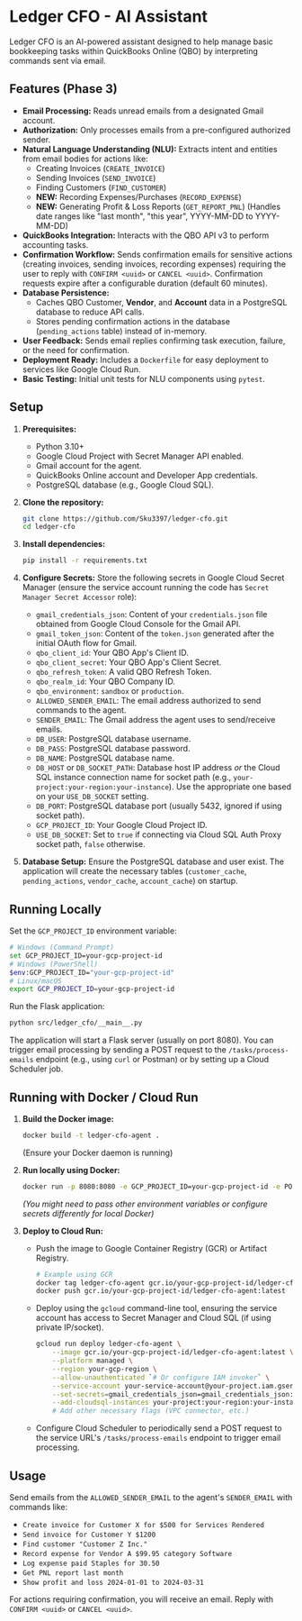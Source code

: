 # Ledger CFO - AI Assistant

Ledger CFO is an AI-powered assistant designed to help manage basic bookkeeping tasks within QuickBooks Online (QBO) by interpreting commands sent via email.

## Features (Phase 3)

*   **Email Processing:** Reads unread emails from a designated Gmail account.
*   **Authorization:** Only processes emails from a pre-configured authorized sender.
*   **Natural Language Understanding (NLU):** Extracts intent and entities from email bodies for actions like:
    *   Creating Invoices (`CREATE_INVOICE`)
    *   Sending Invoices (`SEND_INVOICE`)
    *   Finding Customers (`FIND_CUSTOMER`)
    *   **NEW:** Recording Expenses/Purchases (`RECORD_EXPENSE`)
    *   **NEW:** Generating Profit & Loss Reports (`GET_REPORT_PNL`) (Handles date ranges like "last month", "this year", YYYY-MM-DD to YYYY-MM-DD)
*   **QuickBooks Integration:** Interacts with the QBO API v3 to perform accounting tasks.
*   **Confirmation Workflow:** Sends confirmation emails for sensitive actions (creating invoices, sending invoices, recording expenses) requiring the user to reply with `CONFIRM <uuid>` or `CANCEL <uuid>`. Confirmation requests expire after a configurable duration (default 60 minutes).
*   **Database Persistence:**
    *   Caches QBO Customer, **Vendor**, and **Account** data in a PostgreSQL database to reduce API calls.
    *   Stores pending confirmation actions in the database (`pending_actions` table) instead of in-memory.
*   **User Feedback:** Sends email replies confirming task execution, failure, or the need for confirmation.
*   **Deployment Ready:** Includes a `Dockerfile` for easy deployment to services like Google Cloud Run.
*   **Basic Testing:** Initial unit tests for NLU components using `pytest`.

## Setup

1.  **Prerequisites:**
    *   Python 3.10+
    *   Google Cloud Project with Secret Manager API enabled.
    *   Gmail account for the agent.
    *   QuickBooks Online account and Developer App credentials.
    *   PostgreSQL database (e.g., Google Cloud SQL).
2.  **Clone the repository:**
    ```bash
    git clone https://github.com/Sku3397/ledger-cfo.git
    cd ledger-cfo
    ```
3.  **Install dependencies:**
    ```bash
    pip install -r requirements.txt
    ```
4.  **Configure Secrets:** Store the following secrets in Google Cloud Secret Manager (ensure the service account running the code has `Secret Manager Secret Accessor` role):
    *   `gmail_credentials_json`: Content of your `credentials.json` file obtained from Google Cloud Console for the Gmail API.
    *   `gmail_token_json`: Content of the `token.json` generated after the initial OAuth flow for Gmail.
    *   `qbo_client_id`: Your QBO App's Client ID.
    *   `qbo_client_secret`: Your QBO App's Client Secret.
    *   `qbo_refresh_token`: A valid QBO Refresh Token.
    *   `qbo_realm_id`: Your QBO Company ID.
    *   `qbo_environment`: `sandbox` or `production`.
    *   `ALLOWED_SENDER_EMAIL`: The email address authorized to send commands to the agent.
    *   `SENDER_EMAIL`: The Gmail address the agent uses to send/receive emails.
    *   `DB_USER`: PostgreSQL database username.
    *   `DB_PASS`: PostgreSQL database password.
    *   `DB_NAME`: PostgreSQL database name.
    *   `DB_HOST` or `DB_SOCKET_PATH`: Database host IP address *or* the Cloud SQL instance connection name for socket path (e.g., `your-project:your-region:your-instance`). Use the appropriate one based on your `USE_DB_SOCKET` setting.
    *   `DB_PORT`: PostgreSQL database port (usually 5432, ignored if using socket path).
    *   `GCP_PROJECT_ID`: Your Google Cloud Project ID.
    *   `USE_DB_SOCKET`: Set to `true` if connecting via Cloud SQL Auth Proxy socket path, `false` otherwise.

5.  **Database Setup:** Ensure the PostgreSQL database and user exist. The application will create the necessary tables (`customer_cache`, `pending_actions`, `vendor_cache`, `account_cache`) on startup.

## Running Locally

Set the `GCP_PROJECT_ID` environment variable:

```bash
# Windows (Command Prompt)
set GCP_PROJECT_ID=your-gcp-project-id
# Windows (PowerShell)
$env:GCP_PROJECT_ID="your-gcp-project-id"
# Linux/macOS
export GCP_PROJECT_ID=your-gcp-project-id
```

Run the Flask application:

```bash
python src/ledger_cfo/__main__.py
```

The application will start a Flask server (usually on port 8080). You can trigger email processing by sending a POST request to the `/tasks/process-emails` endpoint (e.g., using `curl` or Postman) or by setting up a Cloud Scheduler job.

## Running with Docker / Cloud Run

1.  **Build the Docker image:**
    ```bash
    docker build -t ledger-cfo-agent .
    ```
    (Ensure your Docker daemon is running)

2.  **Run locally using Docker:**
    ```bash
    docker run -p 8080:8080 -e GCP_PROJECT_ID=your-gcp-project-id -e PORT=8080 ledger-cfo-agent
    ```
    *(You might need to pass other environment variables or configure secrets differently for local Docker)*

3.  **Deploy to Cloud Run:**
    *   Push the image to Google Container Registry (GCR) or Artifact Registry.
        ```bash
        # Example using GCR
        docker tag ledger-cfo-agent gcr.io/your-gcp-project-id/ledger-cfo-agent:latest
        docker push gcr.io/your-gcp-project-id/ledger-cfo-agent:latest
        ```
    *   Deploy using the `gcloud` command-line tool, ensuring the service account has access to Secret Manager and Cloud SQL (if using private IP/socket).
        ```bash
        gcloud run deploy ledger-cfo-agent \
            --image gcr.io/your-gcp-project-id/ledger-cfo-agent:latest \
            --platform managed \
            --region your-gcp-region \
            --allow-unauthenticated `# Or configure IAM invoker` \
            --service-account your-service-account@your-project.iam.gserviceaccount.com \
            --set-secrets=gmail_credentials_json=gmail_credentials_json:latest,qbo_client_id=qbo_client_id:latest,... `# Map all required secrets` \
            --add-cloudsql-instances your-project:your-region:your-instance `# If using Cloud SQL connection name`
            # Add other necessary flags (VPC connector, etc.)
        ```
    *   Configure Cloud Scheduler to periodically send a POST request to the service URL's `/tasks/process-emails` endpoint to trigger email processing.

## Usage

Send emails from the `ALLOWED_SENDER_EMAIL` to the agent's `SENDER_EMAIL` with commands like:

*   `Create invoice for Customer X for $500 for Services Rendered`
*   `Send invoice for Customer Y $1200`
*   `Find customer "Customer Z Inc."`
*   `Record expense for Vendor A $99.95 category Software`
*   `Log expense paid Staples for 30.50`
*   `Get PNL report last month`
*   `Show profit and loss 2024-01-01 to 2024-03-31`

For actions requiring confirmation, you will receive an email. Reply with `CONFIRM <uuid>` or `CANCEL <uuid>`. 